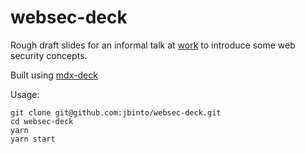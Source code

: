 # websec-deck

Rough draft slides for an informal talk at [work](https://github.com/touchbistro)  to introduce some web security concepts.

Built using [mdx-deck](https://github.com/jxnblk/mdx-deck)

Usage:

```
git clone git@github.com:jbinto/websec-deck.git
cd websec-deck
yarn
yarn start
```
